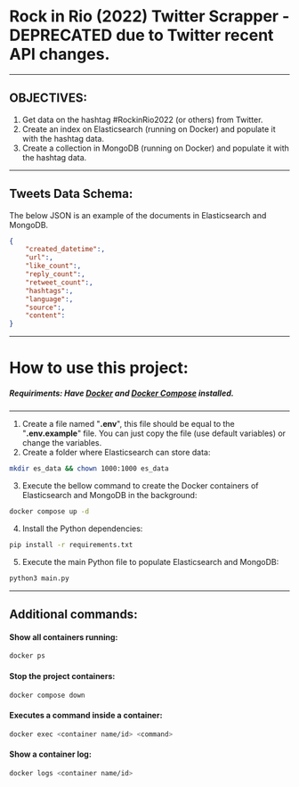 # Rock in Rio (2022) Twitter Scrapper - DEPRECATED due to Twitter recent API changes.
---
## OBJECTIVES: 
1. Get data on the hashtag #RockinRio2022 (or others) from Twitter.
2. Create an index on Elasticsearch (running on Docker) and populate it with the hashtag data.
3. Create a collection in MongoDB (running on Docker) and populate it with the hashtag data.
---
## Tweets Data Schema:
The below JSON is an example of the documents in Elasticsearch and MongoDB.
```json
{
    "created_datetime":, 
    "url":, 
    "like_count":, 
    "reply_count":, 
    "retweet_count":, 
    "hashtags":, 
    "language":, 
    "source":, 
    "content":
}
```
---
# How to use this project:
##### Requiriments: Have [Docker](https://www.docker.com) and [Docker Compose](https://docs.docker.com/compose/install/#install-compose) installed.

---
1. Create a file named "**.env**", this file should be equal to the "**.env.example**" file. You can just copy the file (use default variables) or change the variables.
2. Create a folder where Elasticsearch can store data:
```sh
mkdir es_data && chown 1000:1000 es_data
```
3. Execute the bellow command to create the Docker containers of Elasticsearch and MongoDB in the background:
```sh
docker compose up -d
```
4. Install the Python dependencies:
```sh
pip install -r requirements.txt
```
5. Execute the main Python file to populate Elasticsearch and MongoDB:
```sh
python3 main.py
```
---

## Additional commands:

#### Show all containers running:
```sh
docker ps
```
#### Stop the project containers:
```sh
docker compose down
``` 
#### Executes a command inside a container:
```sh
docker exec <container name/id> <command>
```
#### Show a container log:
```sh
docker logs <container name/id>
```
